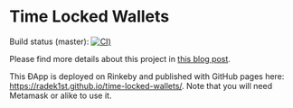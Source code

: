 # Time Locked Wallets

Build status (master): [![CI](https://github.com/konrads/time-locked-wallets/workflows/ci/badge.svg))](https://github.com/konrads/time-locked-wallets/actions)


Please find more details about this project in [this blog post](https://www.toptal.com/ethereum-smart-contract/time-locked-wallet-truffle-tutorial#distinguish-only-choice-engineers).

This ÐApp is deployed on Rinkeby and published with GitHub pages here: https://radek1st.github.io/time-locked-wallets/.
Note that you will need Metamask or alike to use it.
